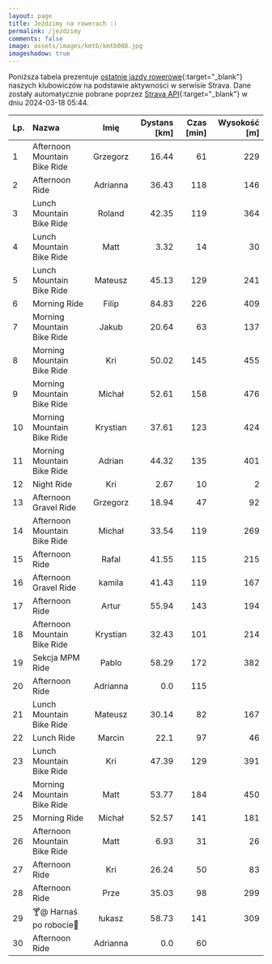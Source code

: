 ```yaml
---
layout: page
title: Jeździmy na rowerach :)
permalink: /jezdzimy
comments: false
image: assets/images/kmtb/kmtb008.jpg
imageshadow: true
---
```


Poniższa tabela prezentuje [ostatnie jazdy rowerowe](https://www.strava.com/clubs/336381){:target="_blank"} naszych klubowiczów na podstawie aktywności w serwisie Strava. Dane zostały automatycznie pobrane poprzez [Strava API](https://developers.strava.com/docs/reference/#api-Clubs-getClubActivitiesById){:target="_blank"} w dniu 2024-03-18 05:44.

Lp. | Nazwa | Imię | Dystans [km] | Czas [min] | Wysokość [m]
:--- | :--- | :---: | ---: | ---: | ---:
1|Afternoon Mountain Bike Ride|Grzegorz|16.44|61|229
2|Afternoon Ride|Adrianna|36.43|118|146
3|Lunch Mountain Bike Ride|Roland|42.35|119|364
4|Lunch Mountain Bike Ride|Matt|3.32|14|30
5|Lunch Mountain Bike Ride|Mateusz|45.13|129|241
6|Morning Ride|Filip|84.83|226|409
7|Morning Mountain Bike Ride|Jakub|20.64|63|137
8|Morning Mountain Bike Ride|Kri|50.02|145|455
9|Morning Mountain Bike Ride|Michał|52.61|158|476
10|Morning Mountain Bike Ride|Krystian|37.61|123|424
11|Morning Mountain Bike Ride|Adrian|44.32|135|401
12|Night Ride|Kri|2.67|10|2
13|Afternoon Gravel Ride|Grzegorz|18.94|47|92
14|Afternoon Mountain Bike Ride|Michał|33.54|119|269
15|Afternoon Ride|Rafal|41.55|115|215
16|Afternoon Gravel Ride|kamila|41.43|119|167
17|Afternoon Ride|Artur|55.94|143|194
18|Afternoon Mountain Bike Ride|Krystian|32.43|101|214
19|Sekcja MPM Ride|Pablo|58.29|172|382
20|Afternoon Ride|Adrianna|0.0|115|
21|Lunch Mountain Bike Ride|Mateusz|30.14|82|167
22|Lunch Ride|Marcin|22.1|97|46
23|Lunch Mountain Bike Ride|Kri|47.39|129|391
24|Morning Mountain Bike Ride|Matt|53.77|184|450
25|Morning Ride|Michał|52.57|141|181
26|Afternoon Mountain Bike Ride|Matt|6.93|31|26
27|Afternoon Ride|Kri|26.24|50|83
28|Afternoon Ride|Prze|35.03|98|299
29|🍸@ Harnaś po robocie🌊|łukasz|58.73|141|309
30|Afternoon Ride|Adrianna|0.0|60|

